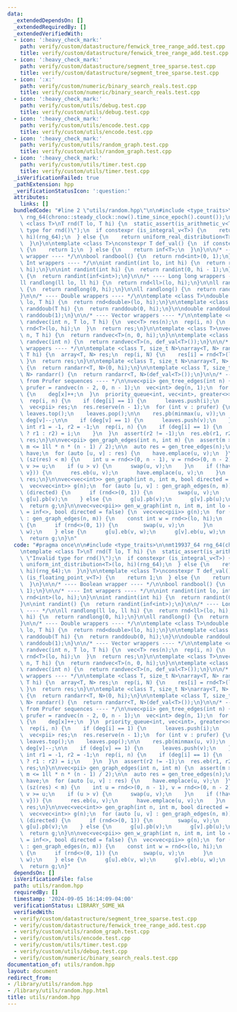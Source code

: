 ```yaml
---
data:
  _extendedDependsOn: []
  _extendedRequiredBy: []
  _extendedVerifiedWith:
  - icon: ':heavy_check_mark:'
    path: verify/custom/datastructure/fenwick_tree_range_add.test.cpp
    title: verify/custom/datastructure/fenwick_tree_range_add.test.cpp
  - icon: ':heavy_check_mark:'
    path: verify/custom/datastructure/segment_tree_sparse.test.cpp
    title: verify/custom/datastructure/segment_tree_sparse.test.cpp
  - icon: ':x:'
    path: verify/custom/numeric/binary_search_reals.test.cpp
    title: verify/custom/numeric/binary_search_reals.test.cpp
  - icon: ':heavy_check_mark:'
    path: verify/custom/utils/debug.test.cpp
    title: verify/custom/utils/debug.test.cpp
  - icon: ':heavy_check_mark:'
    path: verify/custom/utils/encode.test.cpp
    title: verify/custom/utils/encode.test.cpp
  - icon: ':heavy_check_mark:'
    path: verify/custom/utils/random_graph.test.cpp
    title: verify/custom/utils/random_graph.test.cpp
  - icon: ':heavy_check_mark:'
    path: verify/custom/utils/timer.test.cpp
    title: verify/custom/utils/timer.test.cpp
  _isVerificationFailed: true
  _pathExtension: hpp
  _verificationStatusIcon: ':question:'
  attributes:
    links: []
  bundledCode: "#line 2 \"utils/random.hpp\"\n\n#include <type_traits>\n\nmt19937_64\
    \ rng_64(chrono::steady_clock::now().time_since_epoch().count());\n\ntemplate\
    \ <class T>\nT rnd(T lo, T hi) {\n  static_assert(is_arithmetic_v<T>, \"Invalid\
    \ type for rnd()\");\n  if constexpr (is_integral_v<T>) {\n    return uniform_int_distribution<T>(lo,\
    \ hi)(rng_64);\n  } else {\n    return uniform_real_distribution<T>(lo, hi)(rng_64);\n\
    \  }\n}\n\ntemplate <class T>\nconstexpr T def_val() {\n  if constexpr (is_floating_point_v<T>)\
    \ {\n    return 1;\n  } else {\n    return inf<T>;\n  }\n}\n\n/* ---- Boolean\
    \ wrapper ---- */\n\nbool randbool() {\n  return rnd<int>(0, 1);\n}\n\n/* ----\
    \ Int wrappers ---- */\n\nint randint(int lo, int hi) {\n  return rnd<int>(lo,\
    \ hi);\n}\n\nint randint(int hi) {\n  return randint(0, hi - 1);\n}\n\nint randint()\
    \ {\n  return randint(inf<int>);\n}\n\n/* ---- Long long wrappers ---- */\n\n\
    ll randlong(ll lo, ll hi) {\n  return rnd<ll>(lo, hi);\n}\n\nll randlong(ll hi)\
    \ {\n  return randlong(0, hi);\n}\n\nll randlong() {\n  return randlong(inf<ll>);\n\
    }\n\n/* ---- Double wrappers ---- */\n\ntemplate <class T>\ndouble randdoub(T\
    \ lo, T hi) {\n  return rnd<double>(lo, hi);\n}\n\ntemplate <class T>\ndouble\
    \ randdoub(T hi) {\n  return randdoub(0, hi);\n}\n\ndouble randdoub() {\n  return\
    \ randdoub(1);\n}\n\n/* ---- Vector wrappers ---- */\n\ntemplate <class T>\nvec<T>\
    \ randvec(int n, T lo, T hi) {\n  vec<T> res(n);\n  rep(i, n) {\n    res[i] =\
    \ rnd<T>(lo, hi);\n  }\n  return res;\n}\n\ntemplate <class T>\nvec<T> randvec(int\
    \ n, T hi) {\n  return randvec<T>(n, 0, hi);\n}\n\ntemplate <class T>\nvec<T>\
    \ randvec(int n) {\n  return randvec<T>(n, def_val<T>());\n}\n\n/* ---- Array\
    \ wrappers ---- */\n\ntemplate <class T, size_t N>\narray<T, N> randarr(T lo,\
    \ T hi) {\n  array<T, N> res;\n  rep(i, N) {\n    res[i] = rnd<T>(lo, hi);\n \
    \ }\n  return res;\n}\n\ntemplate <class T, size_t N>\narray<T, N> randarr(T hi)\
    \ {\n  return randarr<T, N>(0, hi);\n}\n\ntemplate <class T, size_t N>\narray<T,\
    \ N> randarr() {\n  return randarr<T, N>(def_val<T>());\n}\n\n/* ---- Graph generation\
    \ from Prufer sequences ---- */\n\nvec<pii> gen_tree_edges(int n) {\n  const vec<int>\
    \ prufer = randvec(n - 2, 0, n - 1);\n  vec<int> deg(n, 1);\n  for (int x : prufer)\
    \ {\n    deg[x]++;\n  }\n  priority_queue<int, vec<int>, greater<>> leaves;\n\
    \  rep(i, n) {\n    if (deg[i] == 1) {\n      leaves.push(i);\n    }\n  }\n\n\
    \  vec<pii> res;\n  res.reserve(n - 1);\n  for (int v : prufer) {\n    int u =\
    \ leaves.top();\n    leaves.pop();\n\n    res.pb(minmax(u, v));\n    deg[u]--,\
    \ deg[v]--;\n\n    if (deg[v] == 1) {\n      leaves.push(v);\n    }\n  }\n\n \
    \ int r1 = -1, r2 = -1;\n  rep(i, n) {\n    if (deg[i] == 1) {\n      (r1 == -1\
    \ ? r1 : r2) = i;\n    }\n  }\n  assert(r2 != -1);\n  res.eb(r1, r2);\n\n  return\
    \ res;\n}\n\nvec<pii> gen_graph_edges(int n, int m) {\n  assert(m >= n - 1 &&\
    \ m <= 1ll * n * (n - 1) / 2);\n\n  auto res = gen_tree_edges(n);\n  set<pii>\
    \ have;\n  for (auto [u, v] : res) {\n    have.emplace(u, v);\n  }\n\n  while\
    \ (sz(res) < m) {\n    int u = rnd<>(0, n - 1), v = rnd<>(0, n - 2);\n    v +=\
    \ v >= u;\n    if (u > v) {\n      swap(u, v);\n    }\n    if (!have.count({u,\
    \ v})) {\n      res.eb(u, v);\n      have.emplace(u, v);\n    }\n  }\n  return\
    \ res;\n}\n\nvec<vec<int>> gen_graph(int n, int m, bool directed = false) {\n\
    \  vec<vec<int>> g(n);\n  for (auto [u, v] : gen_graph_edges(n, m)) {\n    if\
    \ (directed) {\n      if (rnd<>(0, 1)) {\n        swap(u, v);\n      }\n     \
    \ g[u].pb(v);\n    } else {\n      g[u].pb(v);\n      g[v].pb(u);\n    }\n  }\n\
    \  return g;\n}\n\nvec<vec<pii>> gen_w_graph(int n, int m, int lo = 1, int hi\
    \ = inf<>, bool directed = false) {\n  vec<vec<pii>> g(n);\n  for (auto [u, v]\
    \ : gen_graph_edges(n, m)) {\n    const int w = rnd<>(lo, hi);\n    if (directed)\
    \ {\n      if (rnd<>(0, 1)) {\n        swap(u, v);\n      }\n      g[u].eb(v,\
    \ w);\n    } else {\n      g[u].eb(v, w);\n      g[v].eb(u, w);\n    }\n  }\n\
    \  return g;\n}\n"
  code: "#pragma once\n\n#include <type_traits>\n\nmt19937_64 rng_64(chrono::steady_clock::now().time_since_epoch().count());\n\
    \ntemplate <class T>\nT rnd(T lo, T hi) {\n  static_assert(is_arithmetic_v<T>,\
    \ \"Invalid type for rnd()\");\n  if constexpr (is_integral_v<T>) {\n    return\
    \ uniform_int_distribution<T>(lo, hi)(rng_64);\n  } else {\n    return uniform_real_distribution<T>(lo,\
    \ hi)(rng_64);\n  }\n}\n\ntemplate <class T>\nconstexpr T def_val() {\n  if constexpr\
    \ (is_floating_point_v<T>) {\n    return 1;\n  } else {\n    return inf<T>;\n\
    \  }\n}\n\n/* ---- Boolean wrapper ---- */\n\nbool randbool() {\n  return rnd<int>(0,\
    \ 1);\n}\n\n/* ---- Int wrappers ---- */\n\nint randint(int lo, int hi) {\n  return\
    \ rnd<int>(lo, hi);\n}\n\nint randint(int hi) {\n  return randint(0, hi - 1);\n\
    }\n\nint randint() {\n  return randint(inf<int>);\n}\n\n/* ---- Long long wrappers\
    \ ---- */\n\nll randlong(ll lo, ll hi) {\n  return rnd<ll>(lo, hi);\n}\n\nll randlong(ll\
    \ hi) {\n  return randlong(0, hi);\n}\n\nll randlong() {\n  return randlong(inf<ll>);\n\
    }\n\n/* ---- Double wrappers ---- */\n\ntemplate <class T>\ndouble randdoub(T\
    \ lo, T hi) {\n  return rnd<double>(lo, hi);\n}\n\ntemplate <class T>\ndouble\
    \ randdoub(T hi) {\n  return randdoub(0, hi);\n}\n\ndouble randdoub() {\n  return\
    \ randdoub(1);\n}\n\n/* ---- Vector wrappers ---- */\n\ntemplate <class T>\nvec<T>\
    \ randvec(int n, T lo, T hi) {\n  vec<T> res(n);\n  rep(i, n) {\n    res[i] =\
    \ rnd<T>(lo, hi);\n  }\n  return res;\n}\n\ntemplate <class T>\nvec<T> randvec(int\
    \ n, T hi) {\n  return randvec<T>(n, 0, hi);\n}\n\ntemplate <class T>\nvec<T>\
    \ randvec(int n) {\n  return randvec<T>(n, def_val<T>());\n}\n\n/* ---- Array\
    \ wrappers ---- */\n\ntemplate <class T, size_t N>\narray<T, N> randarr(T lo,\
    \ T hi) {\n  array<T, N> res;\n  rep(i, N) {\n    res[i] = rnd<T>(lo, hi);\n \
    \ }\n  return res;\n}\n\ntemplate <class T, size_t N>\narray<T, N> randarr(T hi)\
    \ {\n  return randarr<T, N>(0, hi);\n}\n\ntemplate <class T, size_t N>\narray<T,\
    \ N> randarr() {\n  return randarr<T, N>(def_val<T>());\n}\n\n/* ---- Graph generation\
    \ from Prufer sequences ---- */\n\nvec<pii> gen_tree_edges(int n) {\n  const vec<int>\
    \ prufer = randvec(n - 2, 0, n - 1);\n  vec<int> deg(n, 1);\n  for (int x : prufer)\
    \ {\n    deg[x]++;\n  }\n  priority_queue<int, vec<int>, greater<>> leaves;\n\
    \  rep(i, n) {\n    if (deg[i] == 1) {\n      leaves.push(i);\n    }\n  }\n\n\
    \  vec<pii> res;\n  res.reserve(n - 1);\n  for (int v : prufer) {\n    int u =\
    \ leaves.top();\n    leaves.pop();\n\n    res.pb(minmax(u, v));\n    deg[u]--,\
    \ deg[v]--;\n\n    if (deg[v] == 1) {\n      leaves.push(v);\n    }\n  }\n\n \
    \ int r1 = -1, r2 = -1;\n  rep(i, n) {\n    if (deg[i] == 1) {\n      (r1 == -1\
    \ ? r1 : r2) = i;\n    }\n  }\n  assert(r2 != -1);\n  res.eb(r1, r2);\n\n  return\
    \ res;\n}\n\nvec<pii> gen_graph_edges(int n, int m) {\n  assert(m >= n - 1 &&\
    \ m <= 1ll * n * (n - 1) / 2);\n\n  auto res = gen_tree_edges(n);\n  set<pii>\
    \ have;\n  for (auto [u, v] : res) {\n    have.emplace(u, v);\n  }\n\n  while\
    \ (sz(res) < m) {\n    int u = rnd<>(0, n - 1), v = rnd<>(0, n - 2);\n    v +=\
    \ v >= u;\n    if (u > v) {\n      swap(u, v);\n    }\n    if (!have.count({u,\
    \ v})) {\n      res.eb(u, v);\n      have.emplace(u, v);\n    }\n  }\n  return\
    \ res;\n}\n\nvec<vec<int>> gen_graph(int n, int m, bool directed = false) {\n\
    \  vec<vec<int>> g(n);\n  for (auto [u, v] : gen_graph_edges(n, m)) {\n    if\
    \ (directed) {\n      if (rnd<>(0, 1)) {\n        swap(u, v);\n      }\n     \
    \ g[u].pb(v);\n    } else {\n      g[u].pb(v);\n      g[v].pb(u);\n    }\n  }\n\
    \  return g;\n}\n\nvec<vec<pii>> gen_w_graph(int n, int m, int lo = 1, int hi\
    \ = inf<>, bool directed = false) {\n  vec<vec<pii>> g(n);\n  for (auto [u, v]\
    \ : gen_graph_edges(n, m)) {\n    const int w = rnd<>(lo, hi);\n    if (directed)\
    \ {\n      if (rnd<>(0, 1)) {\n        swap(u, v);\n      }\n      g[u].eb(v,\
    \ w);\n    } else {\n      g[u].eb(v, w);\n      g[v].eb(u, w);\n    }\n  }\n\
    \  return g;\n}"
  dependsOn: []
  isVerificationFile: false
  path: utils/random.hpp
  requiredBy: []
  timestamp: '2024-09-05 16:14:09-04:00'
  verificationStatus: LIBRARY_SOME_WA
  verifiedWith:
  - verify/custom/datastructure/segment_tree_sparse.test.cpp
  - verify/custom/datastructure/fenwick_tree_range_add.test.cpp
  - verify/custom/utils/random_graph.test.cpp
  - verify/custom/utils/encode.test.cpp
  - verify/custom/utils/timer.test.cpp
  - verify/custom/utils/debug.test.cpp
  - verify/custom/numeric/binary_search_reals.test.cpp
documentation_of: utils/random.hpp
layout: document
redirect_from:
- /library/utils/random.hpp
- /library/utils/random.hpp.html
title: utils/random.hpp
---
```

